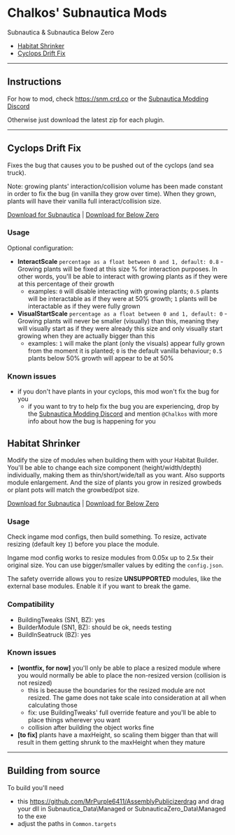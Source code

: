 # Chalkos' Subnautica Mods

Subnautica & Subnautica Below Zero
- [Habitat Shrinker](#habitat-shrinker)
- [Cyclops Drift Fix](#cyclops-drift-fix)

---------------------------------------------------

## Instructions

For how to mod, check https://snm.crd.co or the [Subnautica Modding Discord](https://discord.com/invite/UpWuWwq)

Otherwise just download the latest zip for each plugin.

---------------------------------------------------

## Cyclops Drift Fix

Fixes the bug that causes you to be pushed out of the cyclops (and sea truck).

Note: growing plants' interaction/collision volume has been made constant in order to fix the bug (in vanilla they grow over time). When they grown, plants will have their vanilla full interact/collision size.

[Download for Subnautica](https://github.com/chalkos/Chalkos-Subnautica-Mods/releases/download/1/CyclopsDriftFix_SN1_v1.0.0.zip)
|
[Download for Below Zero](https://github.com/chalkos/Chalkos-Subnautica-Mods/releases/download/1/CyclopsDriftFix_BZ_v1.0.0.zip)

### Usage

Optional configuration:
* **InteractScale** `percentage as a float between 0 and 1, default: 0.8` - Growing plants will be fixed at this size % for interaction purposes. In other words, you'll be able to interact with growing plants as if they were at this percentage of their growth
  * examples: `0` will disable interacting with growing plants; `0.5` plants will be interactable as if they were at 50% growth; `1` plants will be interactable as if they were fully grown
* **VisualStartScale** `percentage as a float between 0 and 1, default: 0` - Growing plants will never be smaller (visually) than this, meaning they will visually start as if they were already this size and only visually start growing when they are actually bigger than this
  * examples: `1` will make the plant (only the visuals) appear fully grown from the moment it is planted; `0` is the default vanilla behaviour; `0.5` plants below 50% growth will appear to be at 50%

### Known issues

- if you don't have plants in your cyclops, this mod won't fix the bug for you
  - if you want to try to help fix the bug you are experiencing, drop by the [Subnautica Modding Discord](https://discord.com/invite/UpWuWwq) and mention `@Chalkos` with more info about how the bug is happening for you

## Habitat Shrinker

Modify the size of modules when building them with your Habitat Builder. You'll be able to change each size component (height/width/depth) individually, making them as thin/short/wide/tall as you want. Also supports module enlargement. And the size of plants you grow in resized growbeds or plant pots will match the growbed/pot size.

[Download for Subnautica](https://github.com/chalkos/Chalkos-Subnautica-Mods/releases/download/1/HabitatShrinker_SN1_v1.0.0.zip)
|
[Download for Below Zero](https://github.com/chalkos/Chalkos-Subnautica-Mods/releases/download/1/HabitatShrinker_BZ_v1.0.0.zip)

### Usage

Check ingame mod configs, then build something.
To resize, activate resizing (default key `I`) before you place the module.

Ingame mod config works to resize modules from 0.05x up to 2.5x their original size. You can use bigger/smaller values by editing the `config.json`.

The safety override allows you to resize **UNSUPPORTED** modules, like the external base modules. Enable it if you want to break the game.

### Compatibility
- BuildingTweaks (SN1, BZ): yes
- BuilderModule (SN1, BZ): should be ok, needs testing
- BuildInSeatruck (BZ): yes

### Known issues

- **[wontfix, for now]** you'll only be able to place a resized module where you would normally be able to place the non-resized version (collision is not resized)
  - this is because the boundaries for the resized module are not resized. The game does not take scale into consideration at all when calculating those
  - fix: use BuildingTweaks' full override feature and you'll be able to place things wherever you want
  - collision after building the object works fine
- **[to fix]** plants have a maxHeight, so scaling them bigger than that will result in them getting shrunk to the maxHeight when they mature

---------------------------------------------------

## Building from source

To build you'll need
* this https://github.com/MrPurple6411/AssemblyPublicizerdrag and drag your dll in Subnautica_Data\Managed or SubnauticaZero_Data\Managed to the exe
* adjust the paths in `Common.targets`

